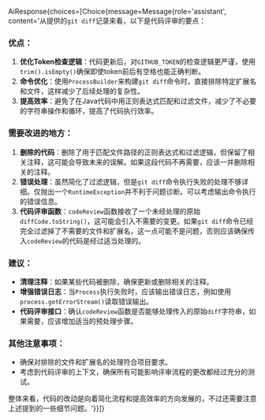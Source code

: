 AiResponse{choices=[Choice{message=Message{role='assistant', content='从提供的`git diff`记录来看，以下是代码评审的要点：

### 优点：
1. **优化Token检查逻辑**：代码更新后，对`GITHUB_TOKEN`的检查逻辑更严谨，使用`trim().isEmpty()`确保即使token前后有空格也能正确判断。
2. **命令优化**：使用`ProcessBuilder`来构建`git diff`命令时，直接排除特定扩展名和文件，这样减少了后续处理的复杂性。
3. **提高效率**：避免了在Java代码中用正则表达式匹配和过滤文件，减少了不必要的字符串操作和循环，提高了代码执行效率。

### 需要改进的地方：
1. **删除的代码**：删除了用于匹配文件路径的正则表达式和过滤逻辑，但保留了相关注释，这可能会导致未来的误解。如果这段代码不再需要，应该一并删除相关的注释。
2. **错误处理**：虽然简化了过滤逻辑，但是`git diff`命令执行失败的处理不够详细。仅抛出一个`RuntimeException`并不利于问题诊断。可以考虑输出命令执行的错误信息。
3. **代码评审函数**：`codeReview`函数接收了一个未经处理的原始`diffCode.toString()`，这可能会引入不需要的变更。如果`git diff`命令已经完全过滤掉了不需要的文件和扩展名，这一点可能不是问题，否则应该确保传入`codeReview`的代码是经过适当处理的。

### 建议：
- **清理注释**：如果某些代码被删除，确保更新或删除相关的注释。
- **增强错误日志**：当`Process`执行失败时，应该输出错误日志，例如使用`process.getErrorStream()`读取错误输出。
- **代码评审接口**：确认`codeReview`函数是否能够处理传入的原始`diff`字符串，如果需要，应该增加适当的预处理步骤。

### 其他注意事项：
- 确保对排除的文件和扩展名的处理符合项目要求。
- 考虑到代码评审的上下文，确保所有可能影响评审流程的更改都经过充分的测试。

整体来看，代码的改动是向着简化流程和提高效率的方向发展的，不过还需要注意上述提到的一些细节问题。'}}]}